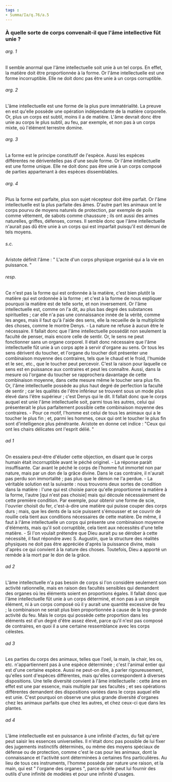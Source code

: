 ```yaml
---
tags : 
- Summa/Ia/q.76/a.5
---
```


### À quelle sorte de corps convenait-il que l'âme intellective fût unie ?



###### arg. 1
Il semble anormal que l'âme intellectuelle soit unie à un tel corps. En effet, la matière doit être proportionnée à la forme. Or l'âme intellectuelle est une forme incorruptible. Elle ne doit donc pas être unie à un corps corruptible. 

###### arg. 2
L'âme intellectuelle est une forme de la plus pure immatérialité. La preuve en est qu'elle possède une opération indépendante de la matière corporelle. Or, plus un corps est subtil, moins il a de matière. L'âme devrait donc être unie au corps le plus subtil, au feu, par exemple, et non pas à un corps mixte, où l'élément terrestre domine. 

###### arg. 3
La forme est le principe constitutif de l'espèce. Aussi les espèces différentes ne dériventelles pas d'une seule forme. Or l'âme intellectuelle est une forme unique. Elle ne doit donc pas être unie à un corps composé de parties appartenant à des espèces dissemblables. 

###### arg. 4
Plus la forme est parfaite, plus son sujet récepteur doit être parfait. Or l'âme intellectuelle est la plus parfaite des âmes. D'autre part les animaux ont le corps pourvu de moyens naturels de protection, par exemple de poils comme vêtement, de sabots comme chaussure ; ils ont aussi des armes naturelles, griffes, défenses, cornes. Il semble donc que l'âme intellectuelle n'aurait pas dû être unie à un corps qui est imparfait puisqu'il est démuni de tels moyens. 

###### s.c.
Aristote définit l'âme : " L'acte d'un corps physique organisé qui a la vie en puissance. " 

###### resp.
Ce n'est pas la forme qui est ordonnée à la matière, c'est bien plutôt la matière qui est ordonnée à la forme ; et c'est à la forme de nous expliquer pourquoi la matière est de telle sorte, et non inversement. Or l'âme intellectuelle est, comme on l'a dit, au plus bas degré des substances spirituelles ; car elle n'a pas une connaissance innée de la vérité, comme les anges, mais il faut qu'à l'aide des sens, elle la recueille de la multiplicité des choses, comme le montre Denys. - La nature ne refuse à aucun être le nécessaire. Il fallait donc que l'âme intellectuelle possédât non seulement la faculté de penser, mais encore celle de sentir. Or, le sens ne peut fonctionner sans un organe corporel. Il était donc nécessaire que l'âme intellectuelle fût unie à un corps apte à servir d'organe au sens. Or tous les sens dérivent du toucher, et l'organe du toucher doit présenter une combinaison moyenne des contraires, tels que le chaud et le froid, l'humide et le sec, etc., que le toucher peut percevoir. C'est la raison pour laquelle ce sens est en puissance aux contraires et peut les connaître. Aussi, dans la mesure où l'organe du toucher se rapprochera davantage de cette combinaison moyenne, dans cette mesure même le toucher sera plus fin. Or, l'âme intellectuelle possède au plus haut degré de perfection la faculté de sentir ; car les qualités de l'être inférieur se trouvent sous un mode plus élevé dans l'être supérieur ; c'est Denys qui le dit. Il fallait donc que le corps auquel est unie l'âme intellectuelle soit, parmi tous les autres, celui qui présenterait le plus parfaitement possible cette combinaison moyenne des contraires. - Pour ce motif, l'homme est celui de tous les animaux qui a le toucher le plus fin ; et, parmi les hommes, ceux qui ont le toucher le plus fin sont d'intelligence plus pénétrante. Aristote en donne cet indice : "Ceux qui ont les chairs délicates ont l'esprit délié. " 

###### ad 1
On essaiera peut-être d'éluder cette objection, en disant que le corps humain était incorruptible avant le péché originel. - La réponse paràlt insuffisante. Car avant le péché le corps de l'homme fut immortel non par nature, mais par un don de la grâce divine. Dans le cas contraire, il n'aurait pas perdu son immortalité ; pas plus que le démon ne l'a perdue. - La véritable solution est la suivante : nous trouvons deux sortes de condition dans la matière : l'une qui est choisie parce qu'elle proportionne la matière à la forme, l'autre [qui n'est pas choisie] mais qui découle nécessairement de cette première condition. Par exemple, pour obtenir une forme de scie, l'ouvrier choisit du fer, c'est-à-dire une matière qui puisse couper des corps durs ; mais, que les dents de la scie puissent s'émousser et se couvrir de rouille cela tient aux conditions nécessaires de cette matière. De même, il faut à l'âme intellectuelle un corps qui présente une combinaison moyenne d'éléments, mais qu'il soit corruptible, cela tient aux nécessités d'une telle matière. - Si l'on voulait prétendre que Dieu aurait pu se dérober à cette nécessité, il faut répondre avec S. Augustin, que la structure des réalités physiques ne doit pas être appréciée d'après la puissance divine, mais d'après ce qui convient à la nature des choses. Toutefois, Dieu a apporté un remède à la mort par le don de la grâce. 

###### ad 2
L'âme intellectuelle n'a pas besoin de corps si l'on considère seulement son activité rationnelle, mais en raison des facultés sensibles qui demandent des organes où les éléments soient en proportions égales. Il fallait donc que l'âme intellectuelle fût unie à un corps déterminé, et non pas à un simple élément, ni à un corps composé où il y aurait une quantité excessive de feu ; la combinaison ne serait plus bien proportionnée à cause de la trop grande activité du feu. Mais le corps qui possède cette proportion dans les éléments est d'un degré d'être assez élevé, parce qu'il n'est pas composé de contraires, en quoi il a une certaine ressemblance avec les corps célestes. 

###### ad 3
Les parties du corps des animaux, telles que l'oeil, la main, la chair, les os, etc. n'appartiennent pas à une espèce déterminée ; c'est l'animal entier qui est d'une certaine espèce. Aussi ne peut-on dire, à parler rigoureusement, qu'elles sont d'espèces différentes, mais qu'elles correspondent à diverses dispositions. Une telle diversité convient à l'âme intellectuelle : cette âme en effet est une par essence, mais multiple par ses facultés ; et ses opérations différentes demandent des dispositions variées dans le corps auquel elle est unie. C'est pourquoi on observe une plus grande diversité d'organes chez les animaux parfaits que chez les autres, et chez ceux-ci que dans les plantes. 

###### ad 4
L'âme intellectuelle est en puissance à une infinité d'actes, du fait qu'ere peut saisir les essences universelles. Il n'était donc pas possible de lui fixer des jugements instinctifs déterminés, ou même des moyens spéciaux de défense ou de protection, comme c'est le cas pour les animaux, dont la connaissance et l'activité sont déterminées à certaines fins particulières. Au lieu de tous ces instruments, l'homme possède par nature une raison, et la main, qui est " l'organe des organes ", parce qu’elle peut lui fournir des outils d'une infinité de modèles et pour une infinité d'usages. 

